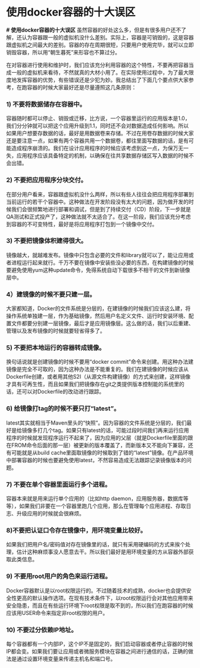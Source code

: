 # 使用docker容器的十大误区

**# 使用docker容器的十大误区**
虽然容器的好处这么多，但是有很多用户还不了解，还认为容器跟一般的虚拟机没什么差别。实际上，容器是可销毁的，这是容器跟虚拟机之间最大的差别。容器的存在周期很短，只要用户使用完毕，就可以立即销毁容器，所以用“朝生暮死”来形容也不算过分。

在对容器进行使用和维护时，我们应该充分利用容器的这个特性，不要再把容器当成一般的虚拟机来看待，不然就真的大材小用了。在实际使用过程中，为了最大限度地发挥容器的优势，有些错误还是少犯为妙。我总结出了下面几个要点供大家参考，在跑容器的时候大家最好还是尽量遵照这几条原则：

### **1) 不要将数据储存在容器中。**

容器随时都可以停止、销毁或迁移，比方说，一个容器里运行的应用版本是1.0，我们分分钟就可以把这个应用升级到1.1，同时还不会对数据造成任何影响。所以如果用户想要存数据的话，最好是用数据卷来存储。不过在用卷存数据的时候大家还是要注意一点，如果有两个容器共用一个数据卷，都往里面写数据的话，是有可能造成程序崩溃的。我们在设计应用程序的时候应该考虑到这一点，为保万无一失，应用程序应该具备特定的机制，以确保在往共享数据存储区写入数据的时候不会出错。

### **2) 不要把应用程序分块交付。**

在部分用户看来，容器跟虚拟机没什么两样，所以有些人往往会把应用程序部署到当前运行的若干个容器中。这种做法在开发阶段没有太大的问题，因为做开发的时候我们会很频繁地进行部署和调试，但是到了持续交付（CD）阶段，下一步就是QA测试和正式投产了，这种做法就不太适合了。在这一阶段，我们应该充分考虑到容器的不可变特性，最好是将应用程序打包到一个镜像中交付。

### **3) 不要把镜像体积建得很大。**

镜像越大，就越难发布。镜像中只包含必要的文件和library就可以了，能让应用或者进程运行起来就行。千万不要在镜像中安装些没必要的东西，在构建镜像的时候要避免使用yum这种update命令，免得系统自动下载很多不相干的文件到新镜像层中。

### 4）**建镜像的时候不要只建一层。**

大家都知道，Docker的文件系统是分层的，在建镜像的时候我们应该这么建，将操作系统单独建一层，作为基础镜像，然后用户名定义文件、运行时安装环境、配置文件都要分别建一层镜像，最后才是应用镜像层。这么做的话，我们以后重建、管理以及发布镜像的时候就要轻省得多了。

### **5) 不要把本地运行的容器转成镜像。**

换句话说就是创建镜像的时候不要用“docker commit”命令来创建。用这种办法建镜像是完全不可取的，因为这种办法是不能重复的。我们在建镜像的时候应该从Dockerfile创建，或者用其他S2I（从源文件构建镜像）的方式来创建，这样镜像才具有可再生性，而且如果我们把镜像存在git之类提供版本控制能的系统里的话，还可以对Dockerfile的改动进行跟踪。

### **6) 给镜像打tag的时候不要只打“latest”。**

latest其实就相当于Maven里头的“快照”。因为容器的文件系统是分层的，我们最好是给镜像多打几个tag。如果只有latest的话，可能过段时间我们再来运行应用程序的时候就发现程序运行不起来了，因为应用的父层（就是Dockerfile里面的跟在FROM命令后面的那一层）被更新的版本覆盖了，而新版本又不能向下兼容，还有可能就是从build cache里面取镜像的时候取到了错的“latest”镜像。在产品环境中部署容器的时候也要避免使用latest，不然容易造成无法跟踪记录镜像版本的问题。

### **7) 不要在单个容器里面运行多个进程。**

容器本来就是用来运行单个应用的（比如http daemon，应用服务器，数据库等等），如果我们非要在一个容器里跑几个应用，那么在管理每个应用进程、存取日志、升级应用的时候就会很麻烦。

### **8)不要把认证口令存在镜像中，用环境变量比较好。**

如果我们把用户名/密码值对存在镜像里的话，就只有采用硬编码的方式来挨个处理，估计这种麻烦事没人愿意去干。所以我们最好是用环境变量的方从容器外部获取此类信息。

### **9) 不要用root用户的角色来运行进程。**

Docker容器默认是以root权限运行的。不过随着技术的成熟，docker也会提供安全性更高的默认操作选项。在现有技术条件下，以root权限运行会对其他应用带来安全隐患，而且在有些运行环境下root权限是取不到的，所以我们在跑容器的时候应该用USER命令来指定非root权限的用户。

### **10) 不要过分依赖IP地址。**

每个容器都有一个内部IP，这个IP不是固定的，我们启动容器或者停止容器的时候IP都会变。如果我们要让应用或者微服务模块在容器之间进行通信的话，正确的做法是通过设置环境变量来传递主机名和端口号。

